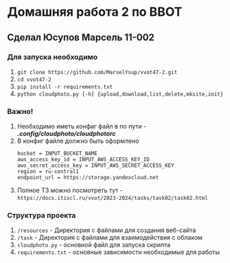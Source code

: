# Домашняя работа 2 по ВВОТ 
## Сделал Юсупов Марсель 11-002


### Для запуска необходимо 

1. ```git clone https://github.com/MarselYsup/vvot47-2.git```
2. ```cd vvot47-2```
2. ```pip install -r requirements.txt```
3. ```python cloudphoto.py [-h] {upload,download,list,delete,mksite,init}```


### Важно!

1. Необходимо иметь конфиг файл в по пути - ***.config/cloudphoto/cloudphotorc***
2. В конфиг файле должно быть оформлено 
    ```
    bucket = INPUT_BUCKET_NAME 
    aws_access_key_id = INPUT_AWS_ACCESS_KEY_ID 
    aws_secret_access_key = INPUT_AWS_SECRET_ACCESS_KEY 
    region = ru-central1 
    endpoint_url = https://storage.yandexcloud.net
    ```    
3. Полное ТЗ можно посмотреть тут - `https://docs.itiscl.ru/vvot/2023-2024/tasks/task02/task02.html` 
### Структура проекта

1. `/resources` - Директория с файлами для создания веб-сайта
2. `/task` - Директория с файлами для взаимодействия с облаком 
3. `cloudphoto.py` - основной файл для запуска скрипта
4. `requirements.txt` - основные зависимости необходимые для работы

